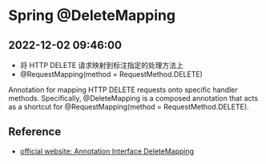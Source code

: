 # Spring @DeleteMapping

## 2022-12-02 09:46:00

- 将 HTTP DELETE 请求映射到标注指定的处理方法上
- @RequestMapping(method = RequestMethod.DELETE)

Annotation for mapping HTTP DELETE requests onto specific handler methods.
Specifically, @DeleteMapping is a composed annotation that acts as a shortcut for @RequestMapping(method = RequestMethod.DELETE).

## Reference

- [official website: Annotation Interface DeleteMapping](https://docs.spring.io/spring-framework/docs/current/javadoc-api/org/springframework/web/bind/annotation/DeleteMapping.html)
